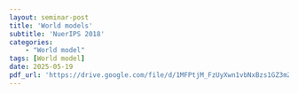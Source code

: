 ```yaml
---
layout: seminar-post
title: 'World models'
subtitle: 'NuerIPS 2018'
categories:
    - "World model"
tags: [World model]
date: 2025-05-19
pdf_url: 'https://drive.google.com/file/d/1MFPtjM_FzUyXwn1vbNxBzs1GZ3mZAN1o/preview'
---
```

